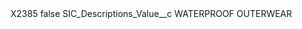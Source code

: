 <?xml version="1.0" encoding="UTF-8"?>
<CustomMetadata xmlns="http://soap.sforce.com/2006/04/metadata" xmlns:xsi="http://www.w3.org/2001/XMLSchema-instance" xmlns:xsd="http://www.w3.org/2001/XMLSchema">
    <label>X2385</label>
    <protected>false</protected>
    <values>
        <field>SIC_Descriptions_Value__c</field>
        <value xsi:type="xsd:string">WATERPROOF OUTERWEAR</value>
    </values>
</CustomMetadata>
